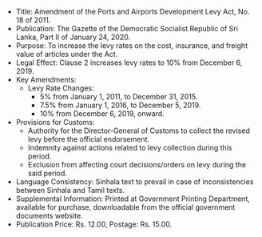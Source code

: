 - Title: Amendment of the Ports and Airports Development Levy Act, No. 18 of 2011.
- Publication: The Gazette of the Democratic Socialist Republic of Sri Lanka, Part II of January 24, 2020.
- Purpose: To increase the levy rates on the cost, insurance, and freight value of articles under the Act.
- Legal Effect: Clause 2 increases levy rates to 10% from December 6, 2019.
- Key Amendments:
  - Levy Rate Changes:
    - 5% from January 1, 2011, to December 31, 2015.
    - 7.5% from January 1, 2016, to December 5, 2019.
    - 10% from December 6, 2019, onward.
- Provisions for Customs:
  - Authority for the Director-General of Customs to collect the revised levy before the official endorsement.
  - Indemnity against actions related to levy collection during this period.
  - Exclusion from affecting court decisions/orders on levy during the said period.
- Language Consistency: Sinhala text to prevail in case of inconsistencies between Sinhala and Tamil texts.
- Supplemental Information: Printed at Government Printing Department, available for purchase, downloadable from the official government documents website.
- Publication Price: Rs. 12.00, Postage: Rs. 15.00.